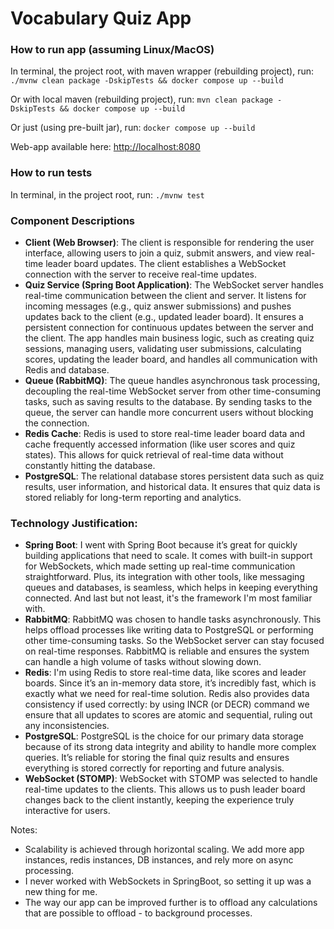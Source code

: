 # Vocabulary Quiz App

### How to run app (assuming Linux/MacOS)

In terminal, the project root, with maven wrapper (rebuilding project), run:
`./mvnw clean package -DskipTests && docker compose up --build`

Or with local maven (rebuilding project), run:
`mvn clean package -DskipTests && docker compose up --build`

Or just (using pre-built jar), run:
`docker compose up --build`

Web-app available here: [http://localhost:8080](http://localhost:8080)

### How to run tests

In terminal, in the project root, run: `./mvnw test`

### **Component Descriptions**

- **Client (Web Browser)**: The client is responsible for rendering the user interface, allowing users to join a quiz, submit answers, and view real-time leader board updates. The client establishes a WebSocket connection with the server to receive real-time updates.
- **Quiz Service (Spring Boot Application)**: The WebSocket server handles real-time communication between the client and server. It listens for incoming messages (e.g., quiz answer submissions) and pushes updates back to the client (e.g., updated leader board). It ensures a persistent connection for continuous updates between the server and the client. The app handles main business logic, such as creating quiz sessions, managing users, validating user submissions, calculating scores, updating the leader board, and handles all communication with Redis and database.
- **Queue (RabbitMQ)**: The queue handles asynchronous task processing, decoupling the real-time WebSocket server from other time-consuming tasks, such as saving results to the database. By sending tasks to the queue, the server can handle more concurrent users without blocking the connection.
- **Redis Cache**: Redis is used to store real-time leader board data and cache frequently accessed information (like user scores and quiz states). This allows for quick retrieval of real-time data without constantly hitting the database.
- **PostgreSQL**: The relational database stores persistent data such as quiz results, user information, and historical data. It ensures that quiz data is stored reliably for long-term reporting and analytics.

### **Technology Justification**:

- **Spring Boot**: I went with Spring Boot because it’s great for quickly building applications that need to scale. It comes with built-in support for WebSockets, which made setting up real-time communication straightforward. Plus, its integration with other tools, like messaging queues and databases, is seamless, which helps in keeping everything connected. And last but not least, it's the framework I'm most familiar with.
- **RabbitMQ**: RabbitMQ was chosen to handle tasks asynchronously. This helps offload processes like writing data to PostgreSQL or performing other time-consuming tasks. So the WebSocket server can stay focused on real-time responses. RabbitMQ is reliable and ensures the system can handle a high volume of tasks without slowing down.
- **Redis**: I'm using Redis to store real-time data, like scores and leader boards. Since it’s an in-memory data store, it’s incredibly fast, which is exactly what we need for real-time solution. Redis also provides data consistency if used correctly: by using INCR (or DECR) command we ensure that all updates to scores are atomic and sequential, ruling out any inconsistencies.
- **PostgreSQL**: PostgreSQL is the choice for our primary data storage because of its strong data integrity and ability to handle more complex queries. It’s reliable for storing the final quiz results and ensures everything is stored correctly for reporting and future analysis.
- **WebSocket (STOMP)**: WebSocket with STOMP was selected to handle real-time updates to the clients. This allows us to push leader board changes back to the client instantly, keeping the experience truly interactive for users.

Notes:
- Scalability is achieved through horizontal scaling. We add more app instances, redis instances, DB instances, and rely more on async processing.
- I never worked with WebSockets in SpringBoot, so setting it up was a new thing for me.
- The way our app can be improved further is to offload any calculations that are possible to offload - to background processes.